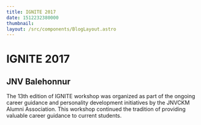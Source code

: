 ```yaml
---
title: IGNITE 2017
date: 1512232380000
thumbnail: 
layout: /src/components/BlogLayout.astro
---
```


# IGNITE 2017
## JNV Balehonnur

The 13th edition of IGNITE workshop was organized as part of the ongoing career guidance and personality development initiatives by the JNVCKM Alumni Association. This workshop continued the tradition of providing valuable career guidance to current students.

